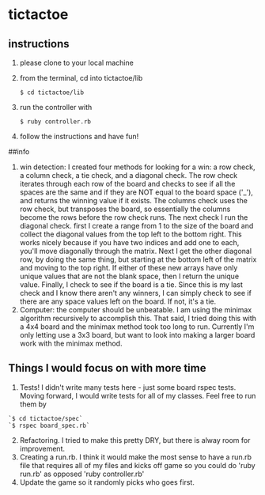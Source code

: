 # tictactoe

## instructions
  1. please clone to your local machine
  2. from the terminal, cd into tictactoe/lib 
  
      `$ cd tictactoe/lib`

  3. run the controller with
  
      `$ ruby controller.rb`

  4. follow the instructions and have fun!


##info
  1. win detection: I created four methods for looking for a win: a row check, a column check, a tie check, and a diagonal check. The row check iterates through each row of the board and checks to see if all the spaces are the same and if they are NOT equal to the board space ('_'), and returns the winning value if it exists. The columns check uses the row check, but transposes the board, so essentially the columns become the rows before the row check runs. The next check I run the diagonal check. first I create a range from 1 to the size of the board and collect the diagonal values from the top left to the bottom right. This works nicely because if you have two indices and add one to each, you'll move diagonally through the matrix. Next I get the other diagonal row, by doing the same thing, but starting at the bottom left of the matrix and moving to the top right. If either of these new arrays have only unique values that are not the blank space, then I return the unique value. Finally, I check to see if the board is a tie. Since this is my last check and I know there aren't any winners, I can simply check to see if there are any space values left on the board. If not, it's a tie.
  2. Computer: the computer should be unbeatable. I am using the minimax algorithm recursively to accomplish this. That said, I tried doing this with a 4x4 board and the minimax method took too long to run. Currently I'm only letting use a 3x3 board, but want to look into making a larger board work with the minimax method.

## Things I would focus on with more time
  1. Tests! I didn't write many tests here - just some board rspec tests.  Moving forward, I would write tests for all of my classes. Feel free to run them by
  
    `$ cd tictactoe/spec`
    `$ rspec board_spec.rb`
  
  2. Refactoring. I tried to make this pretty DRY, but there is alway room for improvement.
  3. Creating a run.rb. I think it would make the most sense to have a run.rb file that requires all of my files and kicks off game so you could do 'ruby run.rb' as opposed 'ruby controller.rb'
  4. Update the game so it randomly picks who goes first.

